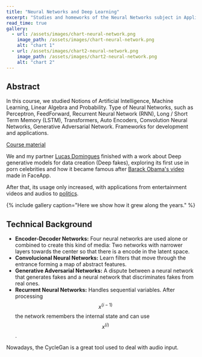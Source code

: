 ```yaml
---
title: "Neural Networks and Deep Learning"
excerpt: "Studies and homeworks of the Neural Networks subject in Applied Math Course."
read_time: true
gallery:
  - url: /assets/images/chart-neural-network.png
    image_path: /assets/images/chart-neural-network.png
    alt: "chart 1"
  - url: /assets/images/chart2-neural-network.png
    image_path: /assets/images/chart2-neural-network.png
    alt: "chart 2"
---
```


Abstract
--- 

In this course, we studied Notions of Artificial Intelligence, Machine Learning, Linear Algebra and
Probability. Type of Neural Networks, such as Perceptron, FeedForward,
Recurrent Neural Network (RNN), Long / Short Term Memory (LSTM), Transformers,
Auto Encoders, Convolution Neural Networks, Generative Adversarial Network.
Frameworks for development and applications.

[Course material](https://github.com/rsouza/NeuralNetworks_Course)

We and my partner [Lucas Domingues](https://github.com/lucasresck) finished
with a work about Deep generative models for data creation (Deep fakes),
exploring its first use in porn celebrities and how it became famous after
[Barack Obama's
video](https://www.buzzfeed.com/craigsilverman/obama-jordan-peele-deepfake-video-debunk-buzzfeed)
made in FaceApp.

After that, its usage only increased, with applications from entertainment
videos and audios to
[politics](https://www.technologyreview.com/2020/02/19/868173/an-indian-politician-is-using-deepfakes-to-try-and-win-voters/).

{% include gallery caption="Here we show how it grew along the years." %}

Technical Background 
---

- **Encoder-Decoder Networks:** Four neural networks are used alone or combined to create this kind of media: Two networks with narrower layers towards the center so that there is a encode in the latent space.
- **Convolucional Neural Networks:** Learn filters that move through the entrance forming a map of abstract features.
- **Generative Adversarial Networks:** A dispute between a neural network that generates fakes and a neural network that discriminates fakes from real ones.
- **Recurrent Neural Networks:** Handles sequential variables. After processing $$x^{(i-1)}$$ the network remembers the internal state and can use $$x^{(i)}$$.
 
Nowadays, the CycleGan is a great tool used to deal with audio input. 
